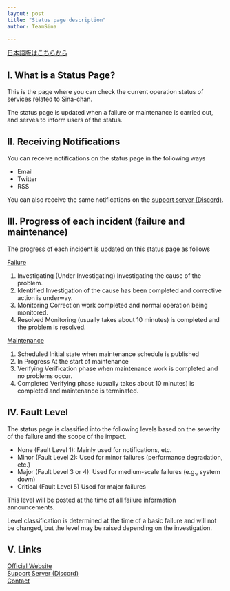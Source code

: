 ```yaml
---
layout: post
title: "Status page description"
author: TeamSina

--- 
```

<a href="{{site.url}}/statuspage" class="a-orange">日本語版はこちらから</a><br>
## I. What is a Status Page?

This is the page where you can check the current operation status of services related to Sina-chan.

The status page is updated when a failure or maintenance is carried out, and serves to inform users of the status.

## II. Receiving Notifications

You can receive notifications on the status page in the following ways

- Email
- Twitter
- RSS

You can also receive the same notifications on the <a href="{{site.url}}/discord" class="a-orange">support server (Discord)</a>.

## III. Progress of each incident (failure and maintenance)

The progress of each incident is updated on this status page as follows

<u>Failure</u>

1. Investigating (Under Investigating)  Investigating the cause of the problem.
2. Identified  Investigation of the cause has been completed and corrective action is underway.
3. Monitoring  Correction work completed and normal operation being monitored.
4. Resolved  Monitoring (usually takes about 10 minutes) is completed and the problem is resolved.

<u>Maintenance</u> 

1. Scheduled  Initial state when maintenance schedule is published
2. In Progress  At the start of maintenance
3. Verifying  Verification phase when maintenance work is completed and no problems occur.
4. Completed  Verifying phase (usually takes about 10 minutes) is completed and maintenance is terminated.

## IV. Fault Level

The status page is classified into the following levels based on the severity of the failure and the scope of the impact.

- None (Fault Level 1): Mainly used for notifications, etc.
- Minor (Fault Level 2): Used for minor failures (performance degradation, etc.)
- Major (Fault Level 3 or 4): Used for medium-scale failures (e.g., system down)
- Critical (Fault Level 5) Used for major failures

This level will be posted at the time of all failure information announcements.

Level classification is determined at the time of a basic failure and will not be changed, but the level may be raised depending on the investigation.

## V. Links

<a href="{{site.url}}" class="a-orange">Official Website</a><br>
<a href="{{site.url}}/discord" class="a-orange">Support Server (Discord)</a><br>
<a href="{{site.url}}/contact" class="a-orange">Contact</a>
